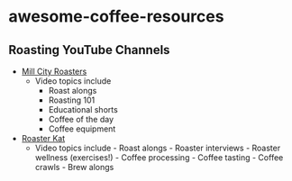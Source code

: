 # awesome-coffee-resources

## Roasting YouTube Channels
- [Mill City Roasters](https://www.youtube.com/@MillCityRoastersMN)
    - Video topics include
        - Roast alongs
        - Roasting 101
        - Educational shorts
        - Coffee of the day
        - Coffee equipment
- [Roaster Kat](https://www.youtube.com/@roasterkat)
  - Video topics include
        - Roast alongs
        - Roaster interviews
        - Roaster wellness (exercises!)
        - Coffee processing
        - Coffee tasting
        - Coffee crawls
        - Brew alongs

